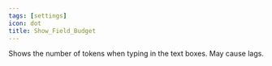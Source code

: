 ```yaml
---
tags: [settings]
icon: dot
title: Show_Field_Budget
---
```

Shows the number of tokens when typing in the text boxes. May cause lags.